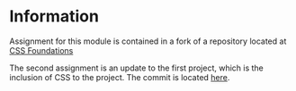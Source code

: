 # Information

Assignment for this module is contained in a fork of a repository located at [CSS Foundations](https://github.com/Fuzzabee/css-exercises/tree/main/foundations/01-css-methods)

The second assignment is an update to the first project, which is the inclusion of CSS to the project. The commit is located [here](https://github.com/Fuzzabee/odin-recipes/commit/30bde86b7710d73a8ff1b182e389c1d7ba642ebc).
